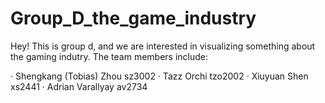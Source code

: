 # Group_D_the_game_industry

Hey! This is group d, and we are interested in visualizing something about the gaming indutry. The team members include:

· Shengkang (Tobias) Zhou sz3002
· Tazz Orchi tzo2002
· Xiuyuan Shen xs2441
· Adrian Varallyay av2734

